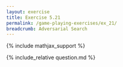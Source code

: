 ```yaml
---
layout: exercise
title: Exercise 5.21
permalink: /game-playing-exercises/ex_21/
breadcrumb: Adversarial Search
---
```


{% include mathjax_support %}

<div><i class="arrow-up loader" data-chapter="game-playing-exercises" data-exercise="ex_21" data-rating="0"></i></div>
{% include_relative question.md %}
